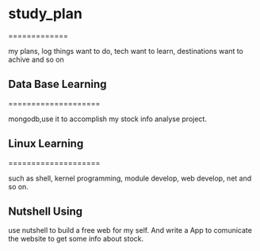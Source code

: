 # study_plan
=============

my plans, log things want to do, tech want to learn, destinations want to achive and so on
## Data Base Learning
====================

mongodb,use it to accomplish my stock info analyse project.

## Linux Learning
====================

such as shell, kernel programming, module develop, web develop, net and so on.

## Nutshell Using
use nutshell to build a free web for my self. And write a App to comunicate the website to get some info about stock.
 
